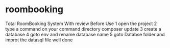 # roombooking
Total RoomBooking System With review
Before Use
1 open the project 
2 type a command on your command directory composer update 
3 create a database 
4 goto env and rename database name 
5 goto Databse folder and improt the datasql file 
well done
